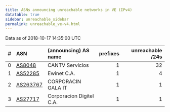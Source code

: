```yaml
---
title: ASNs announcing unreachable networks in VE (IPv4)
datatable: true
sidebar: unreachable_sidebar
permalink: unreachable_ve-v4.html
---
```


Data as of 2018-10-17 14:35:00 UTC


<div class="datatable-begin"></div>

|   # | ASN                                      | (announcing) AS name     |   prefixes |   unreachable /24s |
|----:|:-----------------------------------------|:-------------------------|-----------:|-------------------:|
|   0 | [AS8048](unreachable_AS8048-v4.html)     | CANTV Servicios          |          1 |                 32 |
|   1 | [AS52285](unreachable_AS52285-v4.html)   | Ewinet C.A.              |          1 |                  4 |
|   2 | [AS263767](unreachable_AS263767-v4.html) | CORPORACIN GALA IT       |          1 |                  1 |
|   3 | [AS27717](unreachable_AS27717-v4.html)   | Corporacion Digitel C.A. |          1 |                  1 |

<div class="datatable-end"></div>